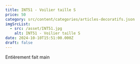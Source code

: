 ```yaml
---
title: INT51 - Voilier taille S
price: 50
category: src/content/categories/articles-decoratifs.json
imgSrcList:
  - src: /asset/INT51.jpg
    alt: INT51 - Voilier taille S
date: 2024-10-10T15:51:00.000Z
draft: false
---
```


Entièrement fait main
